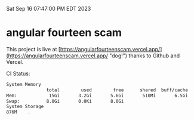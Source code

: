 Sat Sep 16 07:47:00 PM EDT 2023

# angular fourteen scam


This project is live at [https://angularfourteenscam.vercel.app/](https://angularfourteenscam.vercel.app/ "dog!") thanks to Github and Vercel.

CI Status: 

```bash
System Memory
               total        used        free      shared  buff/cache   available
Mem:            15Gi       3.2Gi       5.6Gi       510Mi       6.5Gi        11Gi
Swap:          8.0Gi       0.0Ki       8.0Gi
System Storage
876M	.
```

